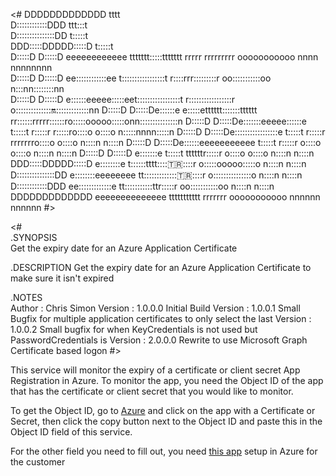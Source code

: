 <#
DDDDDDDDDDDDD                                     tttt                                                                
D::::::::::::DDD                               ttt:::t                                                                
D:::::::::::::::DD                             t:::::t                                                                
DDD:::::DDDDD:::::D                            t:::::t                                                                
  D:::::D    D:::::D     eeeeeeeeeeee    ttttttt:::::ttttttt   rrrrr   rrrrrrrrr      ooooooooooo   nnnn  nnnnnnnn    
  D:::::D     D:::::D  ee::::::::::::ee  t:::::::::::::::::t   r::::rrr:::::::::r   oo:::::::::::oo n:::nn::::::::nn  
  D:::::D     D:::::D e::::::eeeee:::::eet:::::::::::::::::t   r:::::::::::::::::r o:::::::::::::::on::::::::::::::nn 
  D:::::D     D:::::De::::::e     e:::::etttttt:::::::tttttt   rr::::::rrrrr::::::ro:::::ooooo:::::onn:::::::::::::::n
  D:::::D     D:::::De:::::::eeeee::::::e      t:::::t          r:::::r     r:::::ro::::o     o::::o  n:::::nnnn:::::n
  D:::::D     D:::::De:::::::::::::::::e       t:::::t          r:::::r     rrrrrrro::::o     o::::o  n::::n    n::::n
  D:::::D     D:::::De::::::eeeeeeeeeee        t:::::t          r:::::r            o::::o     o::::o  n::::n    n::::n
  D:::::D    D:::::D e:::::::e                 t:::::t    ttttttr:::::r            o::::o     o::::o  n::::n    n::::n
DDD:::::DDDDD:::::D  e::::::::e                t::::::tttt:::::tr:::::r            o:::::ooooo:::::o  n::::n    n::::n
D:::::::::::::::DD    e::::::::eeeeeeee        tt::::::::::::::tr:::::r            o:::::::::::::::o  n::::n    n::::n
D::::::::::::DDD       ee:::::::::::::e          tt:::::::::::ttr:::::r             oo:::::::::::oo   n::::n    n::::n
DDDDDDDDDDDDD            eeeeeeeeeeeeee            ttttttttttt  rrrrrrr               ooooooooooo     nnnnnn    nnnnnn
#>

<#  
.SYNOPSIS  
    Get the expiry date for an Azure Application Certificate

.DESCRIPTION
    Get the expiry date for an Azure Application Certificate to make sure it isn't expired

.NOTES  
    Author     : Chris Simon
    Version    : 1.0.0.0 Initial Build
    Version    : 1.0.0.1 Small Bugfix for multiple application certificates to only select the last
    Version    : 1.0.0.2 Small bugfix for when KeyCredentials is not used but PasswordCredentials is
    Version    : 2.0.0.0 Rewrite to use Microsoft Graph Certificate based logon
#>

This service will monitor the expiry of a certificate or client secret App Registration in Azure.
To monitor the app, you need the Object ID of the app that has the certificate or client secret that you would like to monitor.

To get the Object ID, go to [Azure](https://portal.azure.com/#view/Microsoft_AAD_IAM/ActiveDirectoryMenuBlade/~/RegisteredApps) and click on the app with a Certificate or Secret, then click the copy button next to the Object ID and paste this in the Object ID field of this service.

For the other field you need to fill out, you need [this app](https://github.com/eagle00789/N-Central/blob/master/Azure%20Monitoring/README.md) setup in Azure for the customer